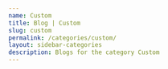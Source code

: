 ```yaml
---
name: Custom
title: Blog | Custom
slug: custom
permalink: /categories/custom/
layout: sidebar-categories
description: Blogs for the category Custom
---
```

